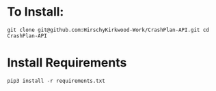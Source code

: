 # To Install:
`git clone git@github.com:HirschyKirkwood-Work/CrashPlan-API.git
cd CrashPlan-API`
# Install Requirements
`pip3 install -r requirements.txt`